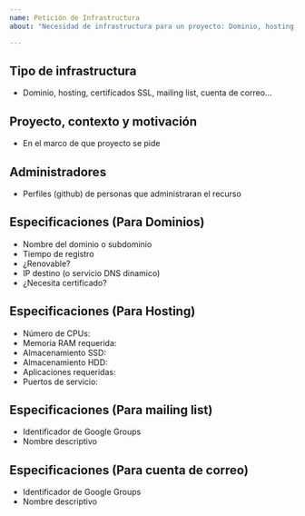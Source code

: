 ```yaml
---
name: Petición de Infrastructura
about: "Necesidad de infrastructura para un proyecto: Dominio, hosting, certificados SSL, mailing list, cuenta de correo..."

---
```

## Tipo de infrastructura

* Dominio, hosting, certificados SSL, mailing list, cuenta de correo...

## Proyecto, contexto y motivación

* En el marco de que proyecto se pide

## Administradores

* Perfiles (github) de personas que administraran el recurso

## Especificaciones (Para Dominios)

* Nombre del dominio o subdominio
* Tiempo de registro
* ¿Renovable?
* IP destino (o servicio DNS dinamico)
* ¿Necesita certificado?

## Especificaciones (Para Hosting)

* Número de CPUs:
* Memoria RAM requerida:
* Almacenamiento SSD:
* Almacenamiento HDD:
* Aplicaciones requeridas:
* Puertos de servicio:

## Especificaciones (Para mailing list)

* Identificador de Google Groups
* Nombre descriptivo


## Especificaciones (Para cuenta de correo)

* Identificador de Google Groups
* Nombre descriptivo




